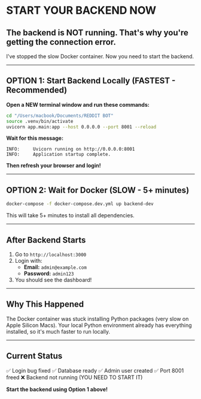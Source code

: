 # START YOUR BACKEND NOW

## The backend is NOT running. That's why you're getting the connection error.

I've stopped the slow Docker container. Now you need to start the backend.

---

## OPTION 1: Start Backend Locally (FASTEST - Recommended)

**Open a NEW terminal window and run these commands:**

```bash
cd "/Users/macbook/Documents/REDDIT BOT"
source .venv/bin/activate
uvicorn app.main:app --host 0.0.0.0 --port 8001 --reload
```

**Wait for this message:**
```
INFO:     Uvicorn running on http://0.0.0.0:8001
INFO:     Application startup complete.
```

**Then refresh your browser and login!**

---

## OPTION 2: Wait for Docker (SLOW - 5+ minutes)

```bash
docker-compose -f docker-compose.dev.yml up backend-dev
```

This will take 5+ minutes to install all dependencies.

---

## After Backend Starts

1. Go to `http://localhost:3000`
2. Login with:
   - **Email:** `admin@example.com`
   - **Password:** `admin123`
3. You should see the dashboard!

---

## Why This Happened

The Docker container was stuck installing Python packages (very slow on Apple Silicon Macs). Your local Python environment already has everything installed, so it's much faster to run locally.

---

## Current Status

✅ Login bug fixed
✅ Database ready
✅ Admin user created
✅ Port 8001 freed
❌ Backend not running (YOU NEED TO START IT)

**Start the backend using Option 1 above!**
